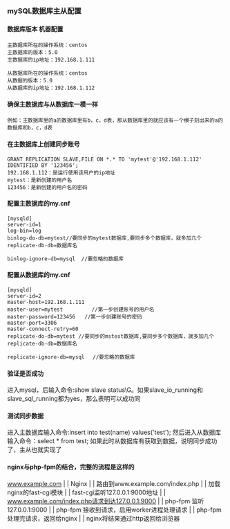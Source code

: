 ### mySQL数据库主从配置
#### 数据库版本 机器配置 
```
主数据库所在的操作系统：centos
主数据库的版本：5.0
主数据库的ip地址：192.168.1.111

从数据库所在的操作系统：centos
从数据的版本：5.0
从数据库的ip地址：192.168.1.112
```

#### 确保主数据库与从数据库一模一样
```
例如：主数据库里的a的数据库里有b，c，d表，那从数据库里的就应该有一个模子刻出来的a的数据库和b，c，d表
```
#### 在主数据库上创建同步账号
```
GRANT REPLICATION SLAVE,FILE ON *.* TO 'mytest'@'192.168.1.112' IDENTIFIED BY '123456';
192.168.1.112：是运行使用该用户的ip地址
mytest：是新创建的用户名
123456：是新创建的用户名的密码
```
#### 配置主数据库的my.cnf
```
[mysqld]
server-id=1
log-bin=log
binlog-do-db=mytest//要同步的mytest数据库,要同步多个数据库，就多加几个replicate-db-db=数据库名

binlog-ignore-db=mysql  //要忽略的数据库
```

#### 配置从数据库的my.cnf
```
[mysqld]
server-id=2
master-host=192.168.1.111
master-user=mytest      　　//第一步创建账号的用户名
master-password=123456   //第一步创建账号的密码
master-port=3306
master-connect-retry=60
replicate-do-db=mytest //要同步的mstest数据库,要同步多个数据库，就多加几个replicate-db-db=数据库名

replicate-ignore-db=mysql　 //要忽略的数据库　
```

#### 验证是否成功
进入mysql，后输入命令:show slave status\G。如果slave_io_running和slave_sql_running都为yes，那么表明可以成功同

#### 测试同步数据
进入主数据库输入命令:insert into test(name) values('test');
然后进入从数据库输入命令：select * from test;
如果此时从数据库有获取到数据，说明同步成功了，主从也就实现了

#### nginx与php-fpm的结合，完整的流程是这样的
www.example.com
        |
        |
      Nginx
        |
        |
路由到www.example.com/index.php
        |
        |
加载nginx的fast-cgi模块
        |
        |
fast-cgi监听127.0.0.1:9000地址
        |
        |
www.example.com/index.php请求到达127.0.0.1:9000
        |
        |
php-fpm 监听127.0.0.1:9000
        |
        |
php-fpm 接收到请求，启用worker进程处理请求
        |
        |
php-fpm 处理完请求，返回给nginx
        |
        |
nginx将结果通过http返回给浏览器